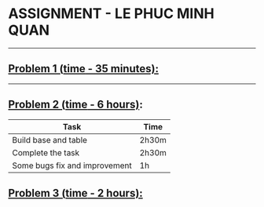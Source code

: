 # ASSIGNMENT - LE PHUC MINH QUAN

---

## [Problem 1 (**time** - 35 minutes):](https://github.com/minhquanle312/LE-PHUC-MINH-QUAN/tree/master/src/problem1)

---

## [Problem 2 (**time** - 6 hours)](https://github.com/minhquanle312/LE-PHUC-MINH-QUAN/tree/master/src/problem2):

| Task                          | Time  |
| ----------------------------- | ----- |
| Build base and table          | 2h30m |
| Complete the task             | 2h30m |
| Some bugs fix and improvement | 1h    |

## [Problem 3 (**time** - 2 hours):](https://github.com/minhquanle312/LE-PHUC-MINH-QUAN/tree/master/src/problem3)
